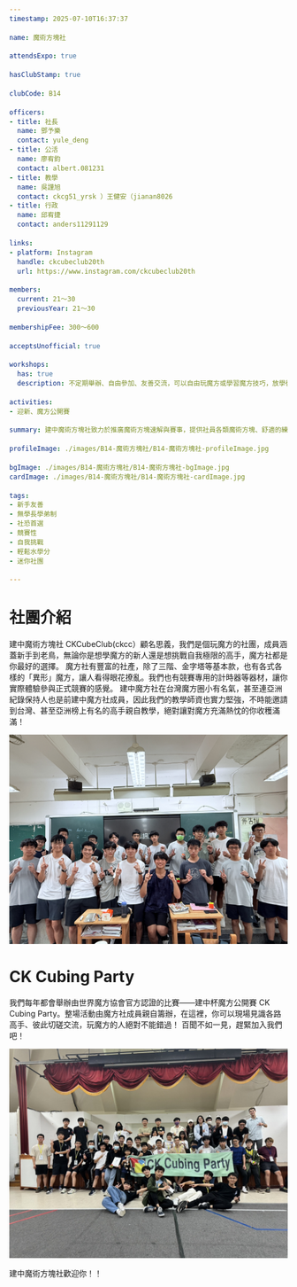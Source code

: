 ```yaml
---
timestamp: 2025-07-10T16:37:37

name: 魔術方塊社

attendsExpo: true

hasClubStamp: true

clubCode: B14

officers:
- title: 社長
  name: 鄧予樂
  contact: yule_deng
- title: 公活
  name: 廖宥鈞
  contact: albert.081231
- title: 教學
  name: 吳謹旭
  contact: ckcg51_yrsk ）王健安（jianan8026
- title: 行政
  name: 邱宥捷
  contact: anders11291129

links:
- platform: Instagram
  handle: ckcubeclub20th
  url: https://www.instagram.com/ckcubeclub20th

members:
  current: 21～30
  previousYear: 21～30

membershipFee: 300～600

acceptsUnofficial: true

workshops:
  has: true
  description: 不定期舉辦、自由參加、友善交流，可以自由玩魔方或學習魔方技巧，放學後社辦見。

activities:
- 迎新、魔方公開賽

summary: 建中魔術方塊社致力於推廣魔術方塊速解與賽事，提供社員各類魔術方塊、舒適的練習空間以及與其他玩家切磋的平台。歡迎來和我們一起享受魔術方塊的樂趣！

profileImage: ./images/B14-魔術方塊社/B14-魔術方塊社-profileImage.jpg

bgImage: ./images/B14-魔術方塊社/B14-魔術方塊社-bgImage.jpg
cardImage: ./images/B14-魔術方塊社/B14-魔術方塊社-cardImage.jpg

tags:
- 新手友善
- 無學長學弟制
- 社恐首選
- 競賽性
- 自我挑戰
- 輕鬆水學分
- 迷你社團

---
```


# 社團介紹
建中魔術方塊社 CKCubeClub(ckcc）顧名思義，我們是個玩魔方的社團，成員涵蓋新手到老鳥，無論你是想學魔方的新人還是想挑戰自我極限的高手，魔方社都是你最好的選擇。
魔方社有豐富的社產，除了三階、金字塔等基本款，也有各式各樣的「異形」魔方，讓人看得眼花撩亂。我們也有競賽專用的計時器等器材，讓你實際體驗參與正式競賽的感覺。
建中魔方社在台灣魔方圈小有名氣，甚至連亞洲紀錄保持人也是前建中魔方社成員，因此我們的教學師資也實力堅強，不時能邀請到台灣、甚至亞洲榜上有名的高手親自教學，絕對讓對魔方充滿熱忱的你收穫滿滿！

![19屆成員合照](./images/B14-魔術方塊社/B14-魔術方塊社-content-0.jpg)

# CK Cubing Party
我們每年都會舉辦由世界魔方協會官方認證的比賽——建中杯魔方公開賽 CK Cubing Party。整場活動由魔方社成員親自籌辦，在這裡，你可以現場見識各路高手、彼此切磋交流，玩魔方的人絕對不能錯過！
百聞不如一見，趕緊加入我們吧！

![CK Cubing Party大合照](./images/B14-魔術方塊社/B14-魔術方塊社-content-1.jpg)

建中魔術方塊社歡迎你！！

